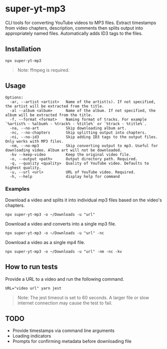 # super-yt-mp3

CLI tools for converting YouTube videos to MP3 files. Extract timestamps from video chapters, description, comments then splits output into appropriately named files. Automatically adds ID3 tags to the files.

## Installation

```shell
npx super-yt-mp3
```

> Note: ffmpeg is required.

## Usage

```shell
Options:
  -ar, --artist <artist>   Name of the artist(s). If not specified, the artist will be extracted from the title.
  -al --album <album>      Name of the album. If not specified, the album will be extracted from the title.
  -f, --format <format>    Naming format of tracks. For example `%artist% - %album% - %track% - %title%` or `%track - %title%`.
  -na, --no-art            Skip downloading album art.
  -nc, --no-chapters       Skip splitting output into chapters.
  -ni, --no-id3            Skip adding ID3 tags to the output files. Only works with MP3 files.
  -nm, --no-mp3            Skip converting output to mp3. Useful for downloading video. Album art will not be downloaded.
  -kv --keep-video         Keep the original video file.
  -o, --output <path>      Output directory path. Required.
  -q, --quality <quality>  Quality of YouTube video. Defaults to highest quality.
  -u, --url <url>          URL of YouTube video. Required.
  -h, --help               display help for command
```

### Examples

Download a video and splits it into individual mp3 files based on the video's chapters. 

```shell
npx super-yt-mp3 -o ~/Downloads -u "url"
```

Download a video and converts into a single mp3 file.

```shell
npx super-yt-mp3 -o ~/Downloads -u "url" -nc
```

Download a video as a single mp4 file.

```shell
npx super-yt-mp3 -o ~/Downloads -u "url" -nm -nc -kv 
```

## How to run tests

Provide a URL to a video and run the following command.

```shell
URL="video url" yarn jest
```

> Note: The jest timeout is set to 60 seconds. A larger file or slow internet connection may cause the test to fail.

## TODO

- Provide timestamps via command line arguments
- Loading indicators
- Prompts for confirming metadata before downloading file
